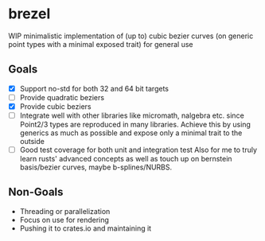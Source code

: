 # brezel

WIP minimalistic implementation of (up to) cubic bezier curves (on generic point types with a minimal exposed trait) for general use

## Goals

- [x] Support no-std for both 32 and 64 bit targets
- [ ] Provide quadratic beziers
- [x] Provide cubic beziers
- [ ] Integrate well with other libraries like micromath, nalgebra etc. since Point2/3 types are reproduced in many libraries. Achieve this by using generics as much as possible and expose only a minimal trait to the outside
- [ ] Good test coverage for both unit and integration test
Also for me to truly learn rusts' advanced concepts as well as touch up on bernstein basis/bezier curves, maybe b-splines/NURBS.

## Non-Goals

- Threading or parallelization  
- Focus on use for rendering
- Pushing it to crates.io and maintaining it
  